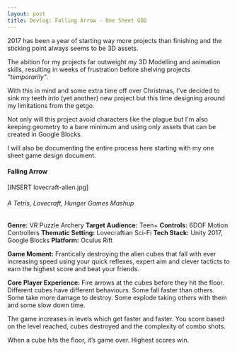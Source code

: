 ```yaml
---
layout: post
title: Devlog: Falling Arrow - One Sheet GDD
---
```


2017 has been a year of starting way more projects than finishing and the sticking point always seems to be 3D assets.

The abition for my projects far outweight my 3D Modelling and animation skills, resulting in weeks of frustration before shelving projects *"temporarily"*.

With this in mind and some extra time off over Christmas, I've decided to sink my teeth into (yet another) new project but this time designing around my limitations from the getgo.

Not only will this project avoid characters like the plague but I'm also keeping geometry to a bare minimum and using only assets that can be created in Google Blocks.

I will also be documenting the entire process here starting with my one sheet game design document.

#### Falling Arrow
[INSERT lovecraft-alien.jpg]
###### A Tetris, Lovecraft, Hunger Games Mashup

**Genre:**	VR Puzzle Archery
**Target Audience:** Teen+
**Controls:** 6DOF Motion Controllers
**Thematic Setting:** Lovecraftian Sci-Fi
**Tech Stack:** Unity 2017, Google Blocks
**Platform:** Oculus Rift

**Game Moment:** Frantically destroying the alien cubes that fall with ever increasing speed using your quick reflexes, expert aim and clever tacticts to earn the highest score and beat your friends.

**Core Player Experience:** Fire arrows at the cubes before they hit the floor. Different cubes have different behaviours. Some fall faster than others. Some take more damage to destroy. Some explode taking others with them and some slow down time.

The game increases in levels which get faster and faster. You score based on the level reached, cubes destroyed and the complexity of combo shots.

When a cube hits the floor, it’s game over. Highest scores win.

